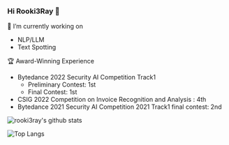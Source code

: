 ### Hi Rooki3Ray 👋

🔭 I’m currently working on 
- NLP/LLM
- Text Spotting

🏆 Award-Winning Experience
- Bytedance 2022 Security AI Competition Track1
  - Preliminary Contest: 1st
  - Final Contest: 1st
- CSIG 2022 Competition on Invoice Recognition and Analysis : 4th
- Bytedance 2021 Security AI Competition 2021 Track1 final contest: 2nd

![rooki3ray's github stats](https://github-readme-stats.vercel.app/api?username=rooki3ray&theme=buefy&hide_border=true&show_icons=true&include_all_commits=true&count_private=true)


![Top Langs](https://github-readme-stats.vercel.app/api/top-langs/?username=rooki3ray&hide=html&layout=compact&theme=buefy&hide_border=true)



<!--
**rooki3ray/rooki3ray** is a ✨ _special_ ✨ repository because its `README.md` (this file) appears on your GitHub profile.

Here are some ideas to get you started:

- 🔭 I’m currently working on ...
- 🌱 I’m currently learning ...
- 👯 I’m looking to collaborate on ...
- 🤔 I’m looking for help with ...
- 💬 Ask me about ...
- 📫 How to reach me: ...
- 😄 Pronouns: ...
- ⚡ Fun fact: ...
-->
